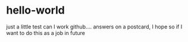 # hello-world
just a little test
can I work github.... answers on a postcard, I hope so if I want to do this as a job in future
